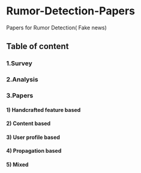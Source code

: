 # Rumor-Detection-Papers
Papers for Rumor Detection( Fake news) 

## Table of content
### 1.Survey

### 2.Analysis

### 3.Papers
  #### 1) Handcrafted feature based
  #### 2) Content based
  #### 3) User profile based
  #### 4) Propagation based
  #### 5) Mixed
